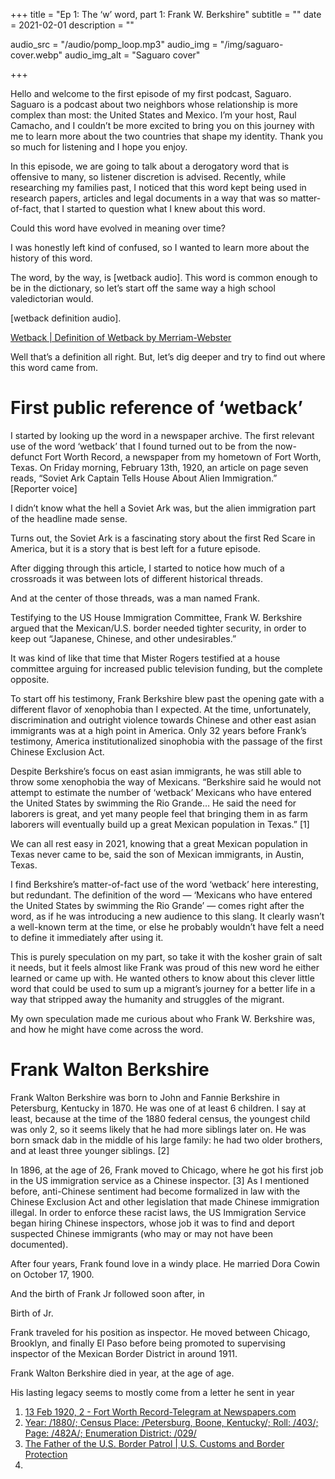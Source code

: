 +++
title = "Ep 1: The ‘w’ word, part 1: Frank W. Berkshire"
subtitle = ""
date = 2021-02-01
description = ""

audio_src = "/audio/pomp_loop.mp3"
audio_img = "/img/saguaro-cover.webp"
audio_img_alt = "Saguaro cover"

+++

Hello and welcome to the first episode of my first podcast, Saguaro. Saguaro is a podcast about two neighbors whose relationship is more complex than most: the United States and Mexico. I’m your host, Raul Camacho, and I couldn’t be more excited to bring you on this journey with me to learn more about the two countries that shape my identity. Thank you so much for listening and I hope you enjoy.

In this episode, we are going to talk about a derogatory word that is offensive to many, so listener discretion is advised. 
Recently, while researching my families past, I noticed that this word kept being used in research papers, articles and legal documents in a way that was so matter-of-fact, that I started to question what I knew about this word. 

Could this word have evolved in meaning over time?

I was honestly left kind of confused, so I wanted to learn more about the history of this word.

The word, by the way, is [wetback audio].  This word is common enough to be in the dictionary, so let’s start off the same way a high school valedictorian would.

[wetback definition audio].

[Wetback | Definition of Wetback by Merriam-Webster](https://www.merriam-webster.com/dictionary/wetback)

Well that’s a definition all right. But, let’s dig deeper and try to find out where this word came from.

# First public reference of ‘wetback’
I started by looking up the word in a newspaper archive. The first relevant use of the word ‘wetback’ that I found turned out to be from the now-defunct Fort Worth Record, a newspaper from my hometown of Fort Worth, Texas. On Friday morning, February 13th, 1920, an article on page seven reads, “Soviet Ark Captain Tells House About Alien Immigration.”  
[Reporter voice]

I didn’t know what the hell a Soviet Ark was, but the alien immigration part of the headline made sense.

Turns out, the Soviet Ark is a fascinating story about the first Red Scare in America, but it is a story that is best left for a future episode. 

After digging through this article, I started to notice how much of a crossroads it was between lots of different historical threads. 

And at the center of those threads, was a man named Frank.

Testifying to the US House Immigration Committee, Frank W. Berkshire argued that the Mexican/U.S. border needed tighter security, in order to keep out “Japanese, Chinese, and other undesirables.”

It was kind of like that time that Mister Rogers testified at a house committee arguing for increased public television funding, but the complete opposite.

To start off his testimony, Frank Berkshire blew past the opening gate with a different flavor of xenophobia than I expected. At the time, unfortunately, discrimination and outright violence towards Chinese and other east asian immigrants was at a high point in America. Only 32 years before Frank’s testimony, America institutionalized sinophobia with the passage of the first Chinese Exclusion Act. 

Despite Berkshire’s focus on east asian immigrants, he was still able to throw some xenophobia the way of Mexicans. “Berkshire said he would not attempt to estimate the number of ‘wetback’ Mexicans who have entered the United States by swimming the Rio Grande… He said the need for laborers is great, and yet many people feel that bringing them in as farm laborers will eventually build up a great Mexican population in Texas.”  [1]

We can all rest easy in 2021, knowing that a great Mexican population in Texas never came to be, said the son of Mexican immigrants, in Austin, Texas.

I find Berkshire’s matter-of-fact use of the word ‘wetback’ here interesting, but redundant. The definition of the word — ‘Mexicans who have entered the United States by swimming the Rio Grande’ — comes right after the word, as if he was introducing a new audience to this slang. It clearly wasn’t a well-known term at the time, or else he probably wouldn’t have felt a need to define it immediately after using it.

This is purely speculation on my part, so take it with the kosher grain of salt it needs, but it feels almost like Frank was proud of this new word he either learned or came up with. He wanted others to know about this clever little word that could be used to sum up a migrant’s journey for a better life in a way that stripped away the humanity and struggles of the migrant.

My own speculation made me curious about who Frank W. Berkshire was, and how he might have come across the word.

# Frank Walton Berkshire

Frank Walton Berkshire was born to John and Fannie Berkshire in Petersburg, Kentucky in 1870. He was one of at least 6 children. I say at least, because at the time of the 1880 federal census, the youngest child was only 2, so it seems likely that he had more siblings later on. He was born smack dab in the middle of his large family: he had two older brothers, and at least three younger siblings. [2]

In 1896, at the age of 26, Frank moved to Chicago, where he got his first job in the US immigration service as a Chinese inspector. [3] As I mentioned before, anti-Chinese sentiment had become formalized in law with the Chinese Exclusion Act and other legislation that made Chinese immigration illegal. In order to enforce these racist laws, the US Immigration Service began hiring Chinese inspectors, whose job it was to find and deport suspected Chinese immigrants (who may or may not have been documented). 

After four years, Frank found love in a windy place. He married Dora Cowin on October 17, 1900. 

And the birth of Frank Jr followed soon after, in 

Birth of Jr.

Frank traveled for his position as inspector. He moved between Chicago, Brooklyn, and finally El Paso before being promoted to supervising inspector of the Mexican Border District in around 1911.

Frank Walton Berkshire died in year, at the age of age. 

His lasting legacy seems to mostly come from a letter he sent in year

1. [13 Feb 1920, 2 - Fort Worth Record-Telegram at Newspapers.com](https://www.newspapers.com/image/634409326/?terms=wetback&match=1)
2. [Year: /1880/; Census Place: /Petersburg, Boone, Kentucky/; Roll: /403/; Page: /482A/; Enumeration District: /029/](https://www.ancestry.com/imageviewer/collections/6742/images/4241143-00169?usePUB=true&_phsrc=EhO1&_phstart=successSource&usePUBJs=true&pId=41941359)
3. [The Father of the U.S. Border Patrol | U.S. Customs and Border Protection](https://www.cbp.gov/border-security/along-us-borders/history/father-us-border-patrol)
4. 

